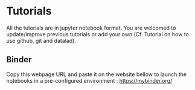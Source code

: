 # Tutorials

All the tutorials are in jupyter notebook format.
You are welcomed to update/improve previous tutorials or add your own (Cf. Tutorial on how to use github, git and datalad).

## Binder

Copy this webpage URL and paste it on the website bellow to launch the notebooks in a pre-configured environment :
https://mybinder.org/
